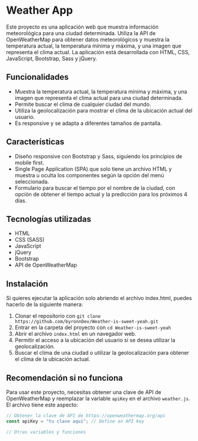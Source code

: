 # Weather App

Este proyecto es una aplicación web que muestra información meteorológica para una ciudad determinada. Utiliza la API de OpenWeatherMap para obtener datos meteorológicos y muestra la temperatura actual, la temperatura mínima y máxima, y una imagen que representa el clima actual. La aplicación está desarrollada con HTML, CSS, JavaScript, Bootstrap, Sass y jQuery.

## Funcionalidades

- Muestra la temperatura actual, la temperatura mínima y máxima, y una imagen que representa el clima actual para una ciudad determinada.
- Permite buscar el clima de cualquier ciudad del mundo.
- Utiliza la geolocalización para mostrar el clima de la ubicación actual del usuario.
- Es responsive y se adapta a diferentes tamaños de pantalla.
  
## Características

- Diseño responsive con Bootstrap y Sass, siguiendo los principios de mobile first.
- Single Page Application (SPA) que solo tiene un archivo HTML y muestra u oculta los componentes según la opción del menú seleccionada.
- Formulario para buscar el tiempo por el nombre de la ciudad, con opción de obtener el tiempo actual y la predicción para los próximos 4 días.

## Tecnologías utilizadas

- HTML
- CSS (SASS)
- JavaScript
- jQuery
- Bootstrap
- API de OpenWeatherMap

## Instalación

Si quieres ejecutar la aplicación solo abriendo el archivo index.html, puedes hacerlo de la siguiente manera:

1. Clonar el repositorio con `git clone https://github.com/byronnDev/Weather-is-sweet-yeah.git`
2. Entrar en la carpeta del proyecto con `cd Weather-is-sweet-yeah`
3. Abrir el archivo `index.html` en un navegador web.
4. Permitir el acceso a la ubicación del usuario si se desea utilizar la geolocalización.
5. Buscar el clima de una ciudad o utilizar la geolocalización para obtener el clima de la ubicación actual.
## Recomendación si no funciona

Para usar este proyecto, necesitas obtener una clave de API de OpenWeatherMap y reemplazar la variable `apiKey` en el archivo `weather.js`. El archivo tiene este aspecto:

```js
// Obtener la clave de API de https://openweathermap.org/api
const apiKey = "tu clave aquí"; // Define an API key

// Otras variables y funciones
```
